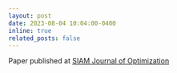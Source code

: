 ```yaml
---
layout: post
date: 2023-08-04 10:04:00-0400
inline: true
related_posts: false
---
```


Paper published at <a href='https://epubs.siam.org/doi/full/10.1137/21M1430005'>SIAM Journal of Optimization </a> 